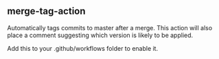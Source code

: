 ## merge-tag-action

Automatically tags commits to master after a merge. This action will also place a comment suggesting which version is likely to be applied.

Add this to your .github/workflows folder to enable it.

